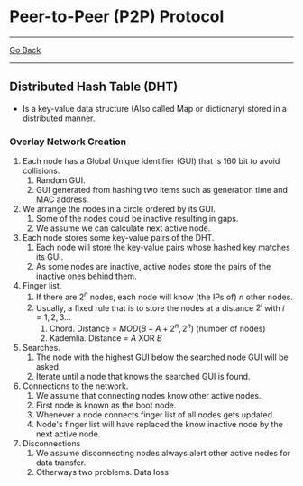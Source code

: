 # Peer-to-Peer (P2P) Protocol
---
[Go Back](UNIOVI/3S2_DistSys/README.md)

---
## Distributed Hash Table (DHT)
- Is a key-value data structure (Also called Map or dictionary) stored in a distributed manner.
### Overlay Network Creation
1. Each node has a Global Unique Identifier (GUI) that is 160 bit to avoid collisions.
	1. Random GUI.
	2. GUI generated from hashing two items such as generation time and MAC address.
2. We arrange the nodes in a circle ordered by its GUI.
	1. Some of the nodes could be inactive resulting in gaps.
	2. We assume we can calculate next active node.
3. Each node stores some key-value pairs of the DHT.
	1. Each node will store the key-value pairs whose hashed key matches its GUI.
	2. As some nodes are inactive, active nodes store the pairs of the inactive ones behind them.
4. Finger list.
	1. If there are $2^n$ nodes, each node will know (the IPs of) $n$ other nodes.
	2. Usually, a fixed rule that is to store the nodes at a distance $2^i$ with $i = 1, 2, 3 ...$
		1. Chord. Distance = $MOD(B-A+2^n, 2^n$) (number of nodes)
		2. Kademlia. Distance = $A$ XOR $B$
5. Searches.
	1. The node with the highest GUI below the searched node GUI will be asked.
	2. Iterate until a node that knows the searched GUI is found.
6. Connections to the network.
	1. We assume that connecting nodes know other active nodes.
	2. First node is known as the boot node.
	3. Whenever a node connects finger list of all nodes gets updated.
	4. Node's finger list will have replaced the know inactive node by the next active node.
7. Disconnections
	1. We assume disconnecting nodes always alert other active nodes for data transfer.
	2. Otherways two problems. Data loss 